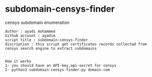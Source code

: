 # subdomain-censys-finder
censys subdomain enumeration

    Author : ayadi mohammed
    Github account : ayadim
    script title : subdomain-censys-finder
    discription : this script get certificates records collected from censys search engine to extract subdomains


    How it works 
    1- you should have an API-key,api-secret for censys 
    2- python3 subdomain-censys-finder.py domain.com
